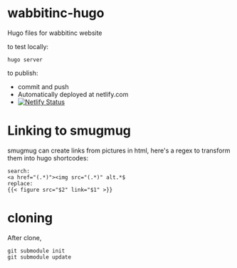 # wabbitinc-hugo
Hugo files for wabbitinc website

to test locally:
```
hugo server
```

to publish:
- commit and push
- Automatically deployed at netlify.com
- [![Netlify Status](https://api.netlify.com/api/v1/badges/d91a952b-dd42-46f1-a789-ebb6f15eeb6b/deploy-status)](https://app.netlify.com/sites/suspicious-kalam-c9e593/deploys)


# Linking to smugmug
smugmug can create links from pictures in html, here's a regex to transform them into hugo shortcodes:

```
search:
<a href="(.*)"><img src="(.*)" alt.*$
replace:
{{< figure src="$2" link="$1" >}}
```


# cloning
After clone,
```
git submodule init
git submodule update
```